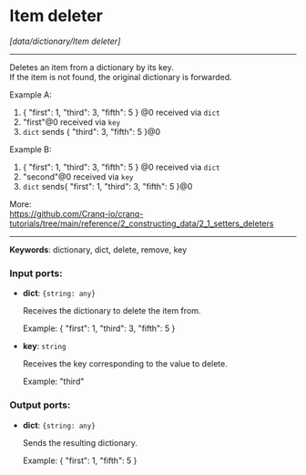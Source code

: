 # Item deleter

_[data/dictionary/Item deleter]_

---

Deletes an item from a dictionary by its key.   
If the item is not found, the original dictionary is forwarded.  
  
Example A:  
1. { "first": 1, "third": 3, "fifth": 5 } @0 received via `dict`  
2. "first"@0 received via `key`  
3. `dict` sends { "third": 3, "fifth": 5 }@0  
  
Example B:  
1. { "first": 1, "third": 3, "fifth": 5 } @0 received via `dict`  
2. "second"@0 received via `key`  
3. `dict` sends{ "first": 1, "third": 3, "fifth": 5 }@0  
  
More:  
https://github.com/Cranq-io/cranq-tutorials/tree/main/reference/2_constructing_data/2_1_setters_deleters  

---

__Keywords__: dictionary, dict, delete, remove, key

### Input ports:

* __dict__: ` {string: any} `

    Receives the dictionary to delete the item from.
    
    Example:
    { "first": 1, "third": 3, "fifth": 5 }


* __key__: ` string `

    Receives the key corresponding to the value to delete.
    
    Example:
    "third"

### Output ports:

* __dict__: ` {string: any} `

    Sends the resulting dictionary.
    
    Example:
    { "first": 1, "fifth": 5 }

